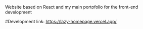 
Website based on React and my main portofolio for the front-end development 

#Development link:
https://lazy-homepage.vercel.app/
